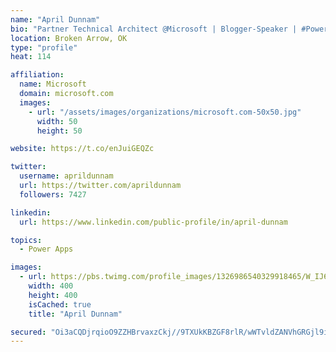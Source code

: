 ```yaml
---
name: "April Dunnam"
bio: "Partner Technical Architect @Microsoft | Blogger-Speaker | #PowerApps, #PowerAutomate, #Office365, #SharePoint | #WIT | #Karaoke Queen"
location: Broken Arrow, OK
type: "profile"
heat: 114

affiliation:
  name: Microsoft
  domain: microsoft.com
  images:
    - url: "/assets/images/organizations/microsoft.com-50x50.jpg"
      width: 50
      height: 50

website: https://t.co/enJuiGEQZc

twitter:
  username: aprildunnam
  url: https://twitter.com/aprildunnam
  followers: 7427

linkedin:
  url: https://www.linkedin.com/public-profile/in/april-dunnam

topics:
  - Power Apps

images:
  - url: https://pbs.twimg.com/profile_images/1326986540329918465/W_IJ6Ih2_400x400.jpg
    width: 400
    height: 400
    isCached: true
    title: "April Dunnam"

secured: "Oi3aCQDjrqioO9ZZHBrvaxzCkj//9TXUkKBZGF8rlR/wWTvldZANVhGRGjl9iIKBmhJtRag8RPLmUBIAoBM/DSVUY8XRfHPfG5Afs3XCn7gBM1JJFfXlt09Vm01+fs7/mGbIj2y7cI6OsizaqX4bNZRHaTFbJtJYBu9LSLI+jXjOTWV65TfYDwoALDi/VboAqstc0k8hOCny/8pTO4wgKI3mpfrk8+pynztle6jOfVXi7cM02kXpHyjbou0GuA+TaWva94fVQcjUmokLtrUMuXJRSyoEZw8CxH1iGFARcUbMinYF0ZNy5vS75TMt4e5Fvx6CgajKHwrs+wwHnhUq6sErvVfcGFCp2eVVfsZo5y4givEfmWWnRyMbv1kCkewvKtzL1oy8bJfO4Keyjj3kkmUTetNSjp7SXBwD3tDjymA=;+KND5bg/nXHBhmyD/wdYxQ=="
---
```


